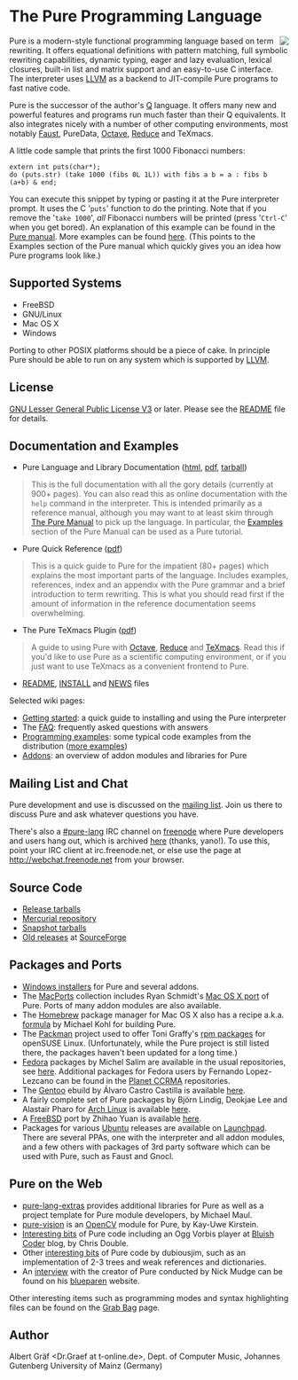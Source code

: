 # The Pure Programming Language #

<a href='http://pure-lang.googlecode.com/'><img src='http://wiki.pure-lang.googlecode.com/hg/waterdrop.png' align='right' border='0' /></a>

Pure is a modern-style functional programming language based on term rewriting. It offers equational definitions with pattern matching, full symbolic rewriting capabilities, dynamic typing, eager and lazy evaluation, lexical closures, built-in list and matrix support and an easy-to-use C interface. The interpreter uses [LLVM](http://llvm.org/) as a backend to JIT-compile Pure programs to fast native code.

Pure is the successor of the author's [Q](http://q-lang.sf.net/) language. It offers many new and powerful features and programs run much faster than
their Q equivalents. It also integrates nicely with a number of other computing environments, most notably [Faust](Faust.md), PureData, [Octave](Octave.md), [Reduce](Reduce.md) and TeXmacs.

A little code sample that prints the first 1000 Fibonacci numbers:

```
extern int puts(char*);
do (puts.str) (take 1000 (fibs 0L 1L)) with fibs a b = a : fibs b (a+b) & end;
```

You can execute this snippet by typing or pasting it at the Pure interpreter prompt. It uses the C '`puts`' function to do the printing. Note that if you remove the '`take 1000`', _all_ Fibonacci numbers will be printed (press '`Ctrl-C`' when you get bored). An explanation of this example can be found in the [Pure manual](http://docs.pure-lang.googlecode.com/hg/pure.html#lazy-evaluation-and-streams). More examples can be found [here](http://docs.pure-lang.googlecode.com/hg/pure.html#examples). (This points to the Examples section of the Pure manual which  quickly gives you an idea how Pure programs look like.)

## Supported Systems ##

  * FreeBSD
  * GNU/Linux
  * Mac OS X
  * Windows

Porting to other POSIX platforms should be a piece of cake. In principle Pure should be able to run on any system which is supported by [LLVM](http://llvm.org/).

## License ##

[GNU Lesser General Public License V3](http://www.gnu.org/licenses/lgpl.html) or later. Please see the [README](http://pure-lang.googlecode.com/hg/pure/README) file for details.

## Documentation and Examples ##

  * Pure Language and Library Documentation ([html](http://docs.pure-lang.googlecode.com/hg/index.html), [pdf](http://docs.pure-lang.googlecode.com/hg/puredoc.pdf), [tarball](http://code.google.com/p/pure-lang/downloads/list?can=3&q=pure-docs))

> This is the full documentation with all the gory details (currently at 900+ pages). You can also read this as online documentation with the `help` command in the interpreter. This is intended primarily as a reference manual, although you may want to at least skim through [The Pure Manual](http://docs.pure-lang.googlecode.com/hg/pure.html) to pick up the language. In particular, the [Examples](http://docs.pure-lang.googlecode.com/hg/pure.html#examples) section of the Pure Manual can be used as a Pure tutorial.

  * Pure Quick Reference ([pdf](http://wiki.pure-lang.googlecode.com/hg/docs/pure-quickref/pure-quickref.pdf))

> This is a quick guide to Pure for the impatient (80+ pages) which explains the most important parts of the language. Includes examples, references, index and an appendix with the Pure grammar and a brief introduction to term rewriting. This is what you should read first if the amount of information in the reference documentation seems overwhelming.

  * The Pure TeXmacs Plugin ([pdf](http://wiki.pure-lang.googlecode.com/hg/docs/pure-texmacs.en.pdf))

> A guide to using Pure with [Octave](Octave.md), [Reduce](Reduce.md) and [TeXmacs](TeXmacs.md). Read this if you'd like to use Pure as a scientific computing environment, or if you just want to use TeXmacs as a convenient frontend to Pure.

  * [README](http://pure-lang.googlecode.com/hg/pure/README), [INSTALL](http://pure-lang.googlecode.com/hg/pure/INSTALL) and [NEWS](http://pure-lang.googlecode.com/hg/pure/NEWS) files

Selected wiki pages:

  * [Getting started](GettingStarted.md): a quick guide to installing and using the Pure interpreter
  * The [FAQ](FAQ.md): frequently asked questions with answers
  * [Programming examples](Examples.md): some typical code examples from the distribution ([more examples](http://code.google.com/p/pure-lang/source/browse/pure/examples/))
  * [Addons](Addons.md): an overview of addon modules and libraries for Pure

## Mailing List and Chat ##

Pure development and use is discussed on the
[mailing list](http://groups.google.com/group/pure-lang).
Join us there to discuss Pure and ask whatever questions you have.

There's also a [#pure-lang](irc://irc.freenode.net/pure-lang) IRC channel on [freenode](http://freenode.net/) where Pure developers and users hang out, which is archived [here](https://yanovich.net/pure-lang/) (thanks, yano!). To use this, point your IRC client at irc.freenode.net, or else use the page at http://webchat.freenode.net from your browser.

## Source Code ##

  * [Release tarballs](http://code.google.com/p/pure-lang/downloads)
  * [Mercurial repository](http://code.google.com/p/pure-lang/source/checkout)
  * [Snapshot tarballs](http://codex.sigpipe.cz/pure-lang/snapshots/)
  * [Old releases](http://sf.net/projects/pure-lang/files/pure/) at [SourceForge](http://sf.net/projects/pure-lang/)

## Packages and Ports ##

  * [Windows installers](http://code.google.com/p/pure-lang/downloads/list?can=3&q=msi) for Pure and several addons.
  * The [MacPorts](http://www.macports.org/) collection includes Ryan Schmidt's [Mac OS X port](http://trac.macports.org/browser/trunk/dports/lang/pure/Portfile) of Pure. Ports of many addon modules are also available.
  * The [Homebrew](http://github.com/mxcl/homebrew) package manager for Mac OS X also has a recipe a.k.a. [formula](http://github.com/mxcl/homebrew/blob/master/Library/Formula/pure.rb) by Michael Kohl for building Pure.
  * The [Packman](http://packman.links2linux.de/) project used to offer Toni Graffy's [rpm packages](http://packman.links2linux.de/package/pure) for openSUSE Linux. (Unfortunately, while the Pure project is still listed there, the packages haven't been updated for a long time.)
  * [Fedora](http://fedoraproject.org/) packages by Michel Salim are available in the usual repositories, see [here](http://koji.fedoraproject.org/koji/packageinfo?packageID=9272). Additional packages for Fedora users by Fernando Lopez-Lezcano can be found in the [Planet CCRMA](http://ccrma.stanford.edu/planetccrma/software/) repositories.
  * The [Gentoo](http://www.gentoo.org/) ebuild by Álvaro Castro Castilla is available [here](http://bugs.gentoo.org/show_bug.cgi?id=231966).
  * A fairly complete set of Pure packages by Björn Lindig, Deokjae Lee and Alastair Pharo for [Arch Linux](http://www.archlinux.org/) is available [here](http://aur.archlinux.org/packages.php?ID=22893).
  * A [FreeBSD](http://www.freebsd.org) port by Zhihao Yuan is available [here](http://www.freshports.org/lang/pure/).
  * Packages for various [Ubuntu](http://www.ubuntu.com/) releases are available on [Launchpad](https://launchpad.net/~dr-graef). There are several PPAs, one with the interpreter and all addon modules, and a few others with packages of 3rd party software which can be used with Pure, such as Faust and Gnocl.

## Pure on the Web ##

  * [pure-lang-extras](http://pure-lang-extras.googlecode.com/) provides additional libraries for Pure as well as a project template for Pure module developers, by Michael Maul.
  * [pure-vision](http://pure-vision.googlecode.com/) is an [OpenCV](http://sourceforge.net/projects/opencvlibrary/) module for Pure, by Kay-Uwe Kirstein.
  * [Interesting bits](http://www.bluishcoder.co.nz/tags/pure/) of Pure code including an Ogg Vorbis player at [Bluish Coder](http://www.bluishcoder.co.nz/) blog, by Chris Double.
  * Other [interesting bits](https://github.com/dubiousjim/unspoiled) of Pure code by dubiousjim, such as an implementation of 2-3 trees and weak references and dictionaries.
  * An [interview](http://blueparen.com/node/6) with the creator of Pure conducted by Nick Mudge can be found on his [blueparen](http://blueparen.com/) website.

Other interesting items such as programming modes and syntax highlighting files can be found on the [Grab Bag](GrabBag.md) page.

## Author ##

Albert Gräf <Dr.Graef at t-online.de>,
Dept. of Computer Music,
Johannes Gutenberg University of Mainz (Germany)